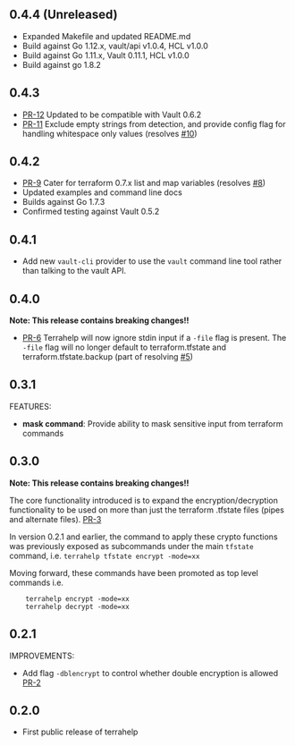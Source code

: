 ## 0.4.4 (Unreleased)
* Expanded Makefile and updated README.md
* Build against Go 1.12.x, vault/api v1.0.4, HCL v1.0.0
* Build against Go 1.11.x, Vault 0.11.1, HCL v1.0.0
* Build against go 1.8.2

## 0.4.3
* [PR-12](https://github.com/opencredo/terrahelp/pull/12) Updated to be compatible with Vault 0.6.2
* [PR-11](https://github.com/opencredo/terrahelp/pull/11) Exclude empty strings from detection, and provide config flag for handling whitespace only values (resolves [#10](https://github.com/opencredo/terrahelp/issues/10))

## 0.4.2
* [PR-9](https://github.com/opencredo/terrahelp/pull/9) Cater for terraform 0.7.x list and map variables (resolves [#8](https://github.com/opencredo/terrahelp/issues/8))
* Updated examples and command line docs
* Builds against Go 1.7.3
* Confirmed testing against Vault 0.5.2

## 0.4.1
* Add new `vault-cli` provider to use the `vault` command line tool rather than talking to the vault API.

## 0.4.0
**Note: This release contains breaking changes!!**

* [PR-6](https://github.com/opencredo/terrahelp/pull/6) Terrahelp will now ignore stdin input if a `-file` flag is present. The `-file` flag will no longer default to terraform.tfstate and terraform.tfstate.backup (part of resolving [#5](https://github.com/opencredo/terrahelp/issues/5))

## 0.3.1

FEATURES:

* **mask command**: Provide ability to mask sensitive input from terraform commands

## 0.3.0

**Note: This release contains breaking changes!!** 

The core functionality introduced is to expand the encryption/decryption functionality to 
be used on more than just the terraform .tfstate files (pipes and alternate files). [PR-3](https://github.com/opencredo/terrahelp/pull/3)
      
In version 0.2.1 and earlier, the command to apply these crypto functions was previously
exposed as subcommands under the main `tfstate` command, i.e. 
`terrahelp tfstate encrypt -mode=xx`

Moving forward, these commands have been promoted as top level commands i.e.

        terrahelp encrypt -mode=xx 
        terrahelp decrypt -mode=xx 
  

## 0.2.1

IMPROVEMENTS:

* Add flag `-dblencrypt` to control whether double encryption is allowed [PR-2](https://github.com/opencredo/terrahelp/pull/2)

 
## 0.2.0

* First public release of terrahelp  
